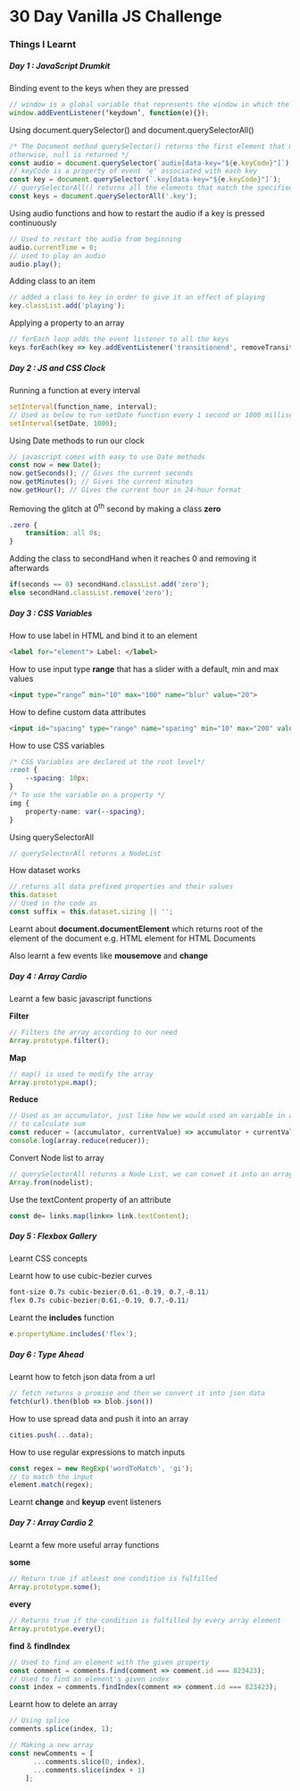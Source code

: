 # 30 Day Vanilla JS Challenge

### Things I Learnt 

##### Day 1 : JavaScript Drumkit

Binding event to the keys when they are pressed
```javascript
// window is a global variable that represents the window in which the code is running
window.addEventListener(‘keydown’, function(e){});
```

Using document.querySelector() and document.querySelectorAll()
```javascript
/* The Document method querySelector() returns the first element that matches the specified selector.
otherwise, null is returned */
const audio = document.querySelector(`audio[data-key="${e.keyCode}"]`);
// keyCode is a property of event 'e' associated with each key
const key = document.querySelector(`.key[data-key="${e.keyCode}"]`);
// querySelectorAll() returns all the elements that match the specified selector
const keys = document.querySelectorAll('.key');
```

Using audio functions and how to restart the audio if a key is pressed continuously
```javascript
// Used to restart the audio from beginning
audio.currentTime = 0;
// used to play an audio
audio.play();
```

Adding class to an item
```javascript
// added a class to key in order to give it an effect of playing
key.classList.add('playing');
```

Applying a property to an array
```javascript
// forEach loop adds the event listener to all the keys
keys.forEach(key => key.addEventListener('transitionend', removeTransition));
```

##### Day 2 : JS and CSS Clock

Running a function at every interval
```javascript
setInterval(function_name, interval);
// Used as below to run setDate function every 1 second or 1000 milliseconds
setInterval(setDate, 1000);
```

Using Date methods to run our clock
```javascript
// javascript comes with easy to use Date methods
const now = new Date();
now.getSeconds(); // Gives the current seconds
now.getMinutes(); // Gives the current minutes
now.getHour(); // Gives the current hour in 24-hour format
```

Removing the glitch at 0<sup>th</sup> second by making a class **zero**
```css
.zero {
    transition: all 0s;
}
```

Adding the class to secondHand when it reaches 0 and removing it afterwards
```javascript
if(seconds == 0) secondHand.classList.add('zero');
else secondHand.classList.remove('zero');
```

##### Day 3 : CSS Variables

How to use label in HTML and bind it to an element
```html
<label for="element"> Label: </label>
```

How to use input type **range** that has a slider with a default, min and max values
```html
<input type=“range” min="10" max="100" name="blur" value="20">
```

How to define custom data attributes
```html
<input id="spacing" type="range" name="spacing" min="10" max="200" value="10" data-sizing="px">
```

How to use CSS variables
```css
/* CSS Variables are declared at the root level*/
:root {
    --spacing: 10px;
}
/* To use the variable on a property */
img {    
    property-name: var(--spacing);
}
```

Using querySelectorAll
```javascript
// querySelectorAll returns a NodeList
```

How dataset works
```javascript
// returns all data prefixed properties and their values
this.dataset
// Used in the code as
const suffix = this.dataset.sizing || '';
```

Learnt about **document.documentElement** which returns root of the element of the document
e.g. HTML element for HTML Documents

Also learnt a few events like **mousemove** and **change**

##### Day 4 : Array Cardio

Learnt a few basic javascript functions

**Filter**
```javascript
// Filters the array according to our need
Array.prototype.filter();
```

**Map**
```javascript
// map() is used to modify the array
Array.prototype.map();
```

**Reduce**
```javascript
// Used as an accumulator, just like how we would used an variable in a  for loop
// to calculate sum
const reducer = (accumulator, currentValue) => accumulator + currentValue;
console.log(array.reduce(reducer));
```


Convert Node list to array
```javascript
// querySelectorAll returns a Node List, we can convet it into an array
Array.from(nodelist);
```

Use the textContent property of an attribute
```javascript
const de= links.map(link=> link.textContent);
```

##### Day 5 : Flexbox Gallery

Learnt CSS concepts

Learnt how to use cubic-bezier curves
```css
font-size 0.7s cubic-bezier(0.61,-0.19, 0.7,-0.11)
flex 0.7s cubic-bezier(0.61,-0.19, 0.7,-0.11)
```
Learnt the **includes** function
```javascript
e.propertyName.includes('flex');
```

##### Day 6 : Type Ahead

Learnt how to fetch json data from a url
```javascript
// fetch returns a promise and then we convert it into json data
fetch(url).then(blob => blob.json())
``` 

How to use spread data and push it into an array
```javascript
cities.push(...data);
```

How to use regular expressions to match inputs
```javascript
const regex = new RegExp('wordToMatch', 'gi');
// to match the input
element.match(regex);
```

Learnt **change** and **keyup** event listeners

##### Day 7 : Array Cardio 2

Learnt a few more useful array functions

**some**
```javascript
// Return true if atleast one condition is fulfilled
Array.prototype.some();
```

**every**
```javascript
// Returns true if the condition is fulfilled by every array element
Array.prototype.every();
```

**find** & **findIndex**
```javascript
// Used to find an element with the given property
const comment = comments.find(comment => comment.id === 823423);
// Used to find an element's given index 
const index = comments.findIndex(comment => comment.id === 823423);
```

Learnt how to delete an array
```javascript
// Using splice
comments.splice(index, 1);

// Making a new array
const newComments = [
      ...comments.slice(0, index),
      ...comments.slice(index + 1)
    ];
```